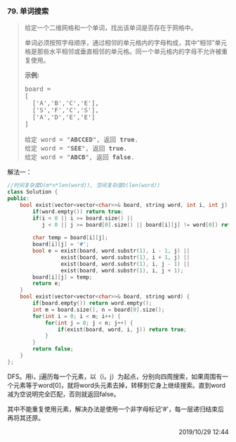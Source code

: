 ### 79. 单词搜索
> <div class="notranslate"><p>给定一个二维网格和一个单词，找出该单词是否存在于网格中。</p>
> 
> <p>单词必须按照字母顺序，通过相邻的单元格内的字母构成，其中“相邻”单元格是那些水平相邻或垂直相邻的单元格。同一个单元格内的字母不允许被重复使用。</p>
> 
> <p><strong>示例:</strong></p>
> 
> <pre>board =
> [
>   ['A','B','C','E'],
>   ['S','F','C','S'],
>   ['A','D','E','E']
> ]
> 
> 给定 word = "<strong>ABCCED</strong>", 返回 <strong>true</strong>.
> 给定 word = "<strong>SEE</strong>", 返回 <strong>true</strong>.
> 给定 word = "<strong>ABCB</strong>", 返回 <strong>false</strong>.</pre>
> </div>

解法一：
```cpp
//时间复杂度O(m*n*len(word)), 空间复杂度O(len(word))
class Solution {
public:
    bool exist(vector<vector<char>>& board, string word, int i, int j) {
        if(word.empty()) return true;
        if(i < 0 || i >= board.size() || 
           j < 0 || j >= board[0].size() || board[i][j] != word[0]) return false;
        
        char temp = board[i][j];
        board[i][j] = '#';
        bool e = exist(board, word.substr(1), i - 1, j) ||
                 exist(board, word.substr(1), i + 1, j) ||
                 exist(board, word.substr(1), i, j - 1) ||
                 exist(board, word.substr(1), i, j + 1);
        board[i][j] = temp;
        return e;
    }
    bool exist(vector<vector<char>>& board, string word) {
        if(board.empty()) return word.empty();
        int m = board.size(), n = board[0].size();
        for(int i = 0; i < m; i++) {
            for(int j = 0; j < n; j++) {
                if(exist(board, word, i, j)) return true;
            }
        }
        return false;
    }
};
```

DFS。用i，j遍历每一个元素，以（i，j）为起点，分别向四周搜索，如果周围有一个元素等于word[0]，就将word头元素去掉，转移到它身上继续搜索。直到word减为空说明完全匹配，否则就返回false。

其中不能重复使用元素，解决办法是使用一个非字母标记'#'，每一层递归结束后再将其还原。

<div style="text-align: right"> 2019/10/29 12:44 </div>
